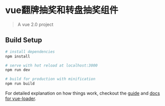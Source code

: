 # vue翻牌抽奖和转盘抽奖组件

> A vue 2.0 project

## Build Setup

``` bash
# install dependencies
npm install

# serve with hot reload at localhost:3000
npm run dev

# build for production with minification
npm run build
```

For detailed explanation on how things work, checkout the [guide](http://vuejs-templates.github.io/webpack/) and [docs for vue-loader](http://vuejs.github.io/vue-loader).

